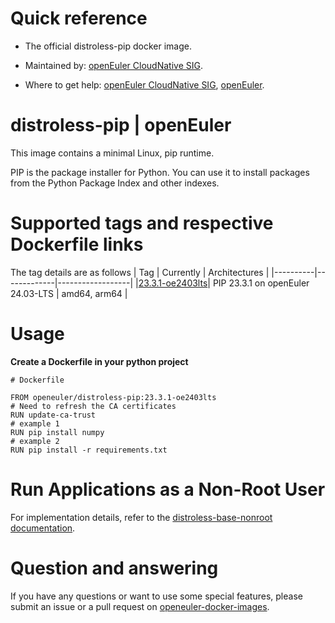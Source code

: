 # Quick reference

- The official distroless-pip docker image.

- Maintained by: [openEuler CloudNative SIG](https://gitee.com/openeuler/cloudnative).

- Where to get help: [openEuler CloudNative SIG](https://gitee.com/openeuler/cloudnative), [openEuler](https://gitee.com/openeuler/community).

# distroless-pip | openEuler
This image contains a minimal Linux, pip runtime.

PIP is the package installer for Python. You can use it to install packages from the Python Package Index and other indexes.

# Supported tags and respective Dockerfile links
The tag details are as follows
|    Tag   |  Currently  |   Architectures  |
|----------|-------------|------------------|
|[23.3.1-oe2403lts](https://gitee.com/openeuler/openeuler-docker-images/blob/master/Distroless/distroless-pip/23.3.1/24.03-lts/Distrofile)| PIP 23.3.1 on openEuler 24.03-LTS | amd64, arm64 |

# Usage
**Create a Dockerfile in your python project**
```
# Dockerfile

FROM openeuler/distroless-pip:23.3.1-oe2403lts
# Need to refresh the CA certificates
RUN update-ca-trust
# example 1
RUN pip install numpy
# example 2
RUN pip install -r requirements.txt
```

# Run Applications as a Non-Root User
For implementation details, refer to the [distroless-base-nonroot documentation](https://gitee.com/openeuler/openeuler-docker-images/blob/master/Distroless/distroless-base-nonroot/README.md).

# Question and answering
If you have any questions or want to use some special features, please submit an issue or a pull request on [openeuler-docker-images](https://gitee.com/openeuler/openeuler-docker-images).